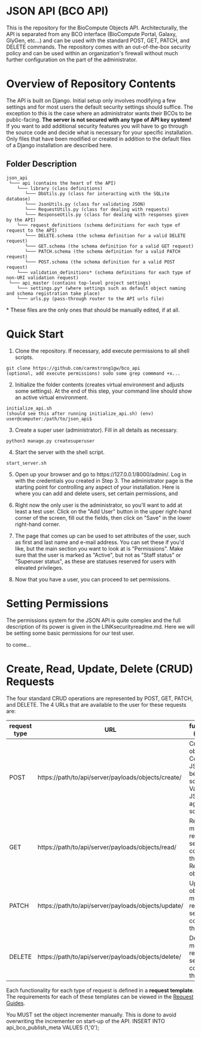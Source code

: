 
# JSON API (BCO API)

This is the repository for the BioCompute Objects API.  Architecturally, the API is separated from any BCO interface (BioCompute Portal, Galaxy, GlyGen, etc...) and can be used with the standard POST, GET, PATCH, and DELETE commands.  The repository comes with an out-of-the-box security policy and can be used within an organization's firewall without much further configuration on the part of the administrator.

# Overview of Repository Contents

The API is built on Django.  Initial setup only involves modifying a few settings and for most users the default security settings should suffice.  The exception to this is the case where an administrator wants their BCOs to be public-facing.  **The server is not secured with any type of API key system!**  If you want to add additional security features you will have to go through the source code and decide what is necessary for your specific installation.  Only files that have been modified or created in addition to the default files of a Django installation are described here.

## Folder Description

```
json_api
 └─── api (contains the heart of the API)
    └─── library (class definitions)
       └─── DbUtils.py (class for interacting with the SQLite database)
       └─── JsonUtils.py (class for validating JSON)
       └─── RequestUtils.py (class for dealing with requests)
       └─── ResponseUtils.py (class for dealing with responses given by the API)
    └─── request_definitions (schema definitions for each type of request to the API)
       └─── DELETE.schema (the schema definition for a valid DELETE request)
       └─── GET.schema (the schema definition for a valid GET request)
       └─── PATCH.schema (the schema definition for a valid PATCH request)
       └─── POST.schema (the schema definition for a valid POST request)
    └─── validation_definitions* (schema definitions for each type of non-URI validation request)
 └─── api_master (contains top-level project settings)
    └─── settings.py* (where settings such as default object naming and schema registration take place)
    └─── urls.py (pass-through router to the API urls file)
```

\* These files are the only ones that should be manually edited, if at all.

# Quick Start

1.  Clone the repository.  If necessary, add execute permissions to all shell scripts.

```
git clone https://github.com/carmstrong1gw/bco_api
(optional, add execute permissions) sudo some grep commmand +x...
```

2.  Initialize the folder contents (creates virtual environment and adjusts some settings).  At the end of this step, your command line should show an active virtual environment.

```
initialize_api.sh
(should see this after running initialize_api.sh) (env) user@computer:/path/to/json_api$
```

3.  Create a super user (administrator).  Fill in all details as necessary.

```
python3 manage.py createsuperuser
```

4.  Start the server with the shell script.

```
start_server.sh
```

5.  Open up your browser and go to https://<i></i>127.0.0.1/8000/admin/.  Log in with the credentials you created in Step 3.  The administrator page is the starting point for controlling any aspect of your installation.  Here is where you can add and delete users, set certain permissions, and 

6.  Right now the only user is the administrator, so you'll want to add at least a test user.  Click on the "Add User" button in the upper right-hand corner of the screen, fill out the fields, then click on "Save" in the lower right-hand corner.

7.  The page that comes up can be used to set attributes of the user, such as first and last name and e-mail address.  You can set these if you'd like, but the main section you want to look at is "Permissions".  Make sure that the user is marked as "Active", but not as "Staff status" or "Superuser status", as these are statuses reserved for users with elevated privileges.

8.  Now that you have a user, you can proceed to set permissions.

# Setting Permissions

The permissions system for the JSON API is quite complex and the full description of its power is given in the LINKsecurityreadme.md.  Here we will be setting some basic permissions for our test user.

to come...

# Create, Read, Update, Delete (CRUD) Requests

The four standard CRUD operations are represented by POST, GET, PATCH, and DELETE.  The 4 URLs that are available to the user for these requests are:

request type | URL | functionalities (templates)
------------ | ------------ | ------------
POST | https://<i></i>path/to/api/server/payloads/objects/create/ | Create a new object; Convert a JSON object between schemas; Validate a JSON object against a schema
GET | https://<i></i>path/to/api/server/payloads/objects/read/ | Read objects matching a regex and/or a set of conditions on the object; Retrieve an object chain
PATCH | https://<i></i>path/to/api/server/payloads/objects/update/ | Update objects matching a regex and/or a set of conditions on the object
DELETE | https://<i></i>path/to/api/server/payloads/objects/delete/ | Delete objects matching a regex and/or a set of conditions on the object

Each functionality for each type of request is defined in a **request template**.  The requirements for each of these templates can be viewed in the [Request Guides](./request_guides/).

You MUST set the object incrementer manually.  This is done to avoid overwriting the incrementer on start-up of the API.
INSERT INTO api_bco_publish_meta VALUES (1,'0');
